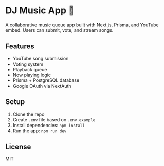 # DJ Music App 🎵

A collaborative music queue app built with Next.js, Prisma, and YouTube embed. Users can submit, vote, and stream songs.

## Features

- YouTube song submission
- Voting system
- Playback queue
- Now playing logic
- Prisma + PostgreSQL database
- Google OAuth via NextAuth

## Setup

1. Clone the repo
2. Create `.env` file based on `.env.example`
3. Install dependencies: `npm install`
4. Run the app: `npm run dev`

## License

MIT

